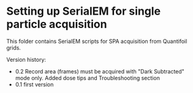 Setting up SerialEM for single particle acquisition
===

This folder contains SerialEM scripts for SPA acquisition from Quantifoil grids.

Version history:

 - 0.2 Record area (frames) must be acquired with "Dark Subtracted" mode only. Added dose tips and Troubleshooting section
 - 0.1 first version

